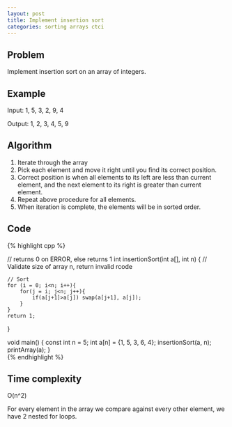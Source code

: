 ```yaml
---
layout: post
title: Implement insertion sort
categories: sorting arrays ctci
---
```


## Problem

Implement insertion sort on an array of integers.

## Example

Input: 1, 5, 3, 2, 9, 4

Output: 1, 2, 3, 4, 5, 9

## Algorithm

1. Iterate through the array
2. Pick each element and move it right until you find its correct position.
3. Correct position is when all elements to its left are less than current element, 
and the next element to its right is greater than current element. 
4. Repeat above procedure for all elements.
5. When iteration is complete, the elements will be in sorted order.

## Code    
{% highlight cpp %}

// returns 0 on ERROR, else returns 1
int insertionSort(int a[], int n) {
	// Validate size of array n, return invalid rcode
	
	// Sort
	for (i = 0; i<n; i++){
		for(j = i; j<n; j++){
			if(a[j+1]>a[j]) swap(a[j+1], a[j]);
		}
	}
	return 1;
}

void main() {
	const int n = 5;
	int a[n] = {1, 5, 3, 6, 4};
	insertionSort(a, n);
	printArray(a);
}    
{% endhighlight %}

## Time complexity

O(n^2)

For every element in the array we compare against every other element, we have 2 nested for loops. 

